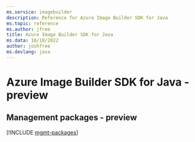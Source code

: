 ```yaml
---
ms.service: imagebuilder
description: Reference for Azure Image Builder SDK for Java
ms.topic: reference
ms.author: jfree
title: Azure Image Builder SDK for Java
ms.data: 10/18/2022
author: joshfree
ms.devlang: java
---
```

# Azure Image Builder SDK for Java - preview

## Management packages - preview
[!INCLUDE [mgmt-packages](image-builder-mgmt-index.md)]